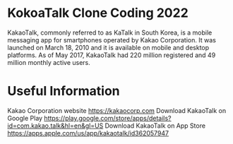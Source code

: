 # KokoaTalk Clone Coding 2022

KakaoTalk, commonly referred to as KaTalk in South Korea, is a mobile messaging app for smartphones operated by Kakao Corporation. It was launched on March 18, 2010 and it is available on mobile and desktop platforms. As of May 2017, KakaoTalk had 220 million registered and 49 million monthly active users.

# Useful Information

Kakao Corporation website https://kakaocorp.com
Download KakaoTalk on Google Play https://play.google.com/store/apps/details?id=com.kakao.talk&hl=en&gl=US
Download KakaoTalk on App Store https://apps.apple.com/us/app/kakaotalk/id362057947
